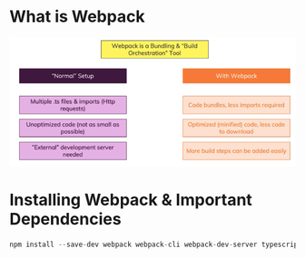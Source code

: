 # What is Webpack

<p align="left">
<img src="../img/webpack.png">
</p>

# Installing Webpack & Important Dependencies

```jsx
npm install --save-dev webpack webpack-cli webpack-dev-server typescript ts-loader claean-webpack-plugin
```
